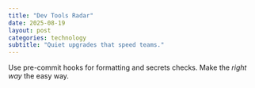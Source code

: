 ```yaml
---
title: "Dev Tools Radar"
date: 2025-08-19
layout: post
categories: technology
subtitle: "Quiet upgrades that speed teams."
---
```


Use pre-commit hooks for formatting and secrets checks. Make the *right way* the easy way.